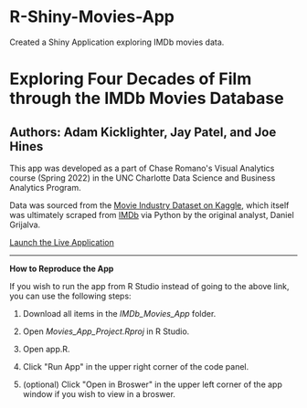 # R-Shiny-Movies-App
Created a Shiny Application exploring IMDb movies data.

# Exploring Four Decades of Film through the IMDb Movies Database

## Authors: Adam Kicklighter, Jay Patel, and Joe Hines

This app was developed as a part of Chase Romano's Visual Analytics course (Spring 2022) in the UNC Charlotte Data Science and Business Analytics Program.

Data was sourced from the [Movie Industry Dataset on Kaggle](https://www.kaggle.com/datasets/danielgrijalvas/movies), which itself was ultimately scraped from [IMDb](https://www.imdb.com/) via Python by the original analyst, Daniel Grijalva.

[Launch the Live Application](https://h3qdb5-joseph-hines.shinyapps.io/IMDb_Movies_App/)

---

**How to Reproduce the App**

If you wish to run the app from R Studio instead of going to the above link, you can use the following steps:

1. Download all items in the *IMDb_Movies_App* folder.

2. Open *Movies_App_Project.Rproj* in R Studio.

3. Open app.R.

4. Click "Run App" in the upper right corner of the code panel.

5. (optional) Click "Open in Broswer" in the upper left corner of the app window if you wish to view in a broswer.
